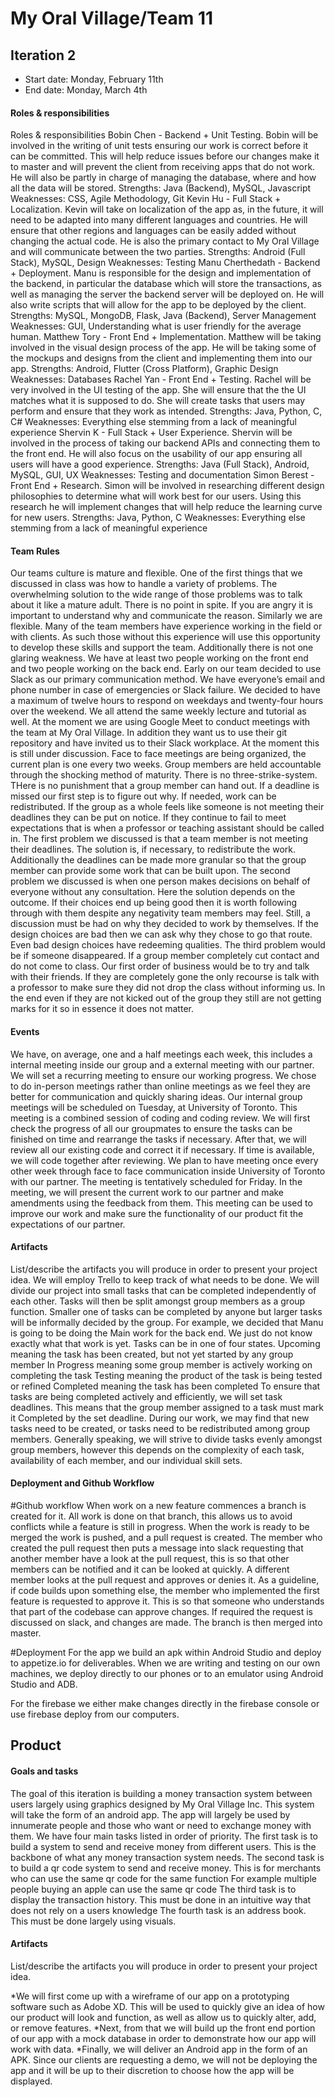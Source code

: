 # My Oral Village/Team 11

## Iteration 2

 * Start date: Monday, February 11th
 * End date: Monday, March 4th

#### Roles & responsibilities
Roles & responsibilities
Bobin Chen - Backend + Unit Testing. Bobin will be involved in the writing of unit tests ensuring our work is correct before it can be committed. This will help reduce issues before our changes make it to master and will prevent the client from receiving apps that do not work. He will also be partly in charge of managing the database, where and how all the data will be stored.									Strengths: Java (Backend), MySQL, Javascript 					Weaknesses: CSS, Agile Methodology, Git
Kevin Hu - Full Stack + Localization. Kevin will take on localization of the app as, in the future, it will need to be adapted into many different languages and countries. He will ensure that other regions and languages can be easily added without changing the actual code. He is also the primary contact to My Oral Village and will communicate between the two parties. 									Strengths: Android (Full Stack), MySQL, Design 					Weaknesses: Testing
Manu Cherthedath - Backend + Deployment. Manu is responsible for the design and implementation of the backend, in particular the database which will store the transactions, as well as managing the server the backend server will be deployed on. He will also write scripts that will allow for the app to be deployed by the client. Strengths: MySQL, MongoDB, Flask, Java (Backend), Server Management Weaknesses: GUI, Understanding what is user friendly for the average human.
Matthew Tory - Front End + Implementation. Matthew will be taking involved in the visual design process of the app. He will be taking some of the mockups and designs from the client and implementing them into our app. 					Strengths: Android, Flutter (Cross Platform), Graphic Design 				Weaknesses: Databases
Rachel Yan - Front End + Testing. Rachel will be very involved in the UI testing of the app. She will ensure that the the UI matches what it is supposed to do. She will create tasks that users may perform and ensure that they work as intended. 		Strengths: Java, Python, C, C# 								Weaknesses: Everything else stemming from a lack of meaningful experience
Shervin K - Full Stack + User Experience. Shervin will be involved in the process of taking our backend APIs and connecting them to the front end. He will also focus on the usability of our app ensuring all users will have a good experience. 				Strengths: Java (Full Stack), Android, MySQL, GUI, UX 				Weaknesses: Testing and documentation
Simon Berest - Front End + Research. Simon will be involved in researching different design philosophies to determine what will work best for our users. Using this research he will implement changes that will help reduce the learning curve for new users. Strengths: Java, Python, C 								Weaknesses: Everything else stemming from a lack of meaningful experience

#### Team Rules

Our teams culture is mature and flexible. One of the first things that we discussed in class was how to handle a variety of problems. The overwhelming solution to the wide range of those problems was to talk about it like a mature adult. There is no point in spite. If you are angry it is important to understand why and communicate the reason. Similarly we are flexible. Many of the team members have experience working in the field or with clients. As such those without this experience will use this opportunity to develop these skills and support the team. Additionally there is not one glaring weakness. We have at least two people working on the front end and two people working on the back end.
Early on our team decided to use Slack as our primary communication method. We have everyone’s email and phone number in case of emergencies or Slack failure. We decided to have a maximum of twelve hours to respond on weekdays and twenty-four hours over the weekend. We all attend the same weekly lecture and tutorial as well.
At the moment we are using Google Meet to conduct meetings with the team at My Oral Village. In addition they want us to use their git repository and have invited us to their Slack workplace. At the moment this is still under discussion. Face to face meetings are being organized, the current plan is one every two weeks.
Group members are held accountable through the shocking method of maturity. There is no three-strike-system. THere is no punishment that a group member can hand out. If a deadline is missed our first step is to figure out why. If needed, work can be redistributed. If the group as a whole feels like someone is not meeting their deadlines they can be put on notice. If they continue to fail to meet expectations that is when a professor or teaching assistant should be called in.							The first problem we discussed is that a team member is not meeting their deadlines. The solution is, if necessary, to redistribute the work. Additionally the deadlines can be made more granular so that the group member can provide some work that can be built upon. 										The second problem we discussed is when one person makes decisions on behalf of everyone without any consultation. Here the solution depends on the outcome. If their choices end up being good then it is worth following through with them despite any negativity team members may feel. Still, a discussion must be had on why they decided to work by themselves. If the design choices are bad then we can ask why they chose to go that route. Even bad design choices have redeeming qualities. 			The third problem would be if someone disappeared. If a group member completely cut contact and do not come to class. Our first order of business would be to try and talk with their friends. If they are completely gone the only recourse is talk with a professor to make sure they did not drop the class without informing us. In the end even if they are not kicked out of the group they still are not getting marks for it so in essence it does not matter.

#### Events
We have, on average, one and a half meetings each week, this includes a internal meeting inside our group and a external meeting with our partner. We will set a recurring meeting to ensure our working progress. We chose to do in-person meetings rather than online meetings as we feel they are better for communication and quickly sharing ideas.
Our internal group meetings will be scheduled on Tuesday, at University of Toronto. This meeting is a combined session of coding and coding review. We will first check the progress of all our groupmates to ensure the tasks can be finished on time and rearrange the tasks if necessary. After that, we will review all our existing code and correct it if necessary. If time is available, we will code together after reviewing.
We plan to have meeting once every other week through face to face communication inside University of Toronto with our partner. The meeting is tentatively scheduled for Friday. In the meeting, we will present the current work to our partner and make amendments using the feedback from them. This meeting can be used to improve our work and make sure the functionality of our product fit the expectations of our partner.

#### Artifacts

List/describe the artifacts you will produce in order to present your project idea.
We will employ Trello to keep track of what needs to be done. We will divide our project into small tasks that can be completed independently of each other. Tasks will then be split amongst group members as a group function. Smaller one of tasks can be completed by anyone but larger tasks will be informally decided by the group. For example, we decided that Manu is going to be doing the Main work for the back end. We just do not know exactly what that work is yet.
Tasks can be in one of four states.
Upcoming meaning the task has been created, but not yet started by any group member
In Progress meaning some group member is actively working on completing the task
Testing meaning the product of the task is being tested or refined
Completed meaning the task has been completed
To ensure that tasks are being completed actively and efficiently, we will set task deadlines. This means that the group member assigned to a task must mark it Completed by the set deadline.
During our work, we may find that new tasks need to be created, or tasks need to be redistributed among group members. Generally speaking, we will strive to divide tasks evenly amongst group members, however this depends on the complexity of each task, availability of each member, and our individual skill sets.

#### Deployment and Github Workflow


#Github workflow
When work on a new feature commences a branch is created for it.
All work is done on that branch, this allows us to avoid conflicts while a feature is still in progress.
When the work is ready to be merged the work is pushed, and a pull request is created.
The member who created the pull request then puts a message into slack requesting that another member have a look at the pull request, this is so that other members can be notified and it can be looked at quickly.
A different member looks at the pull request and approves or denies it. As a guideline, if code builds upon something else, the member who implemented the first feature is requested to approve it. This is so that someone who understands that part of the codebase can approve changes. 
If required the request is discussed on slack, and changes are made.
The branch is then merged into master. 

#Deployment
For the app we build an apk within Android Studio and deploy to appetize.io for deliverables. When we are writing and testing on our own machines, we deploy directly to our phones or to an emulator using Android Studio and ADB.

For the firebase we either make changes directly in the firebase console or use firebase deploy from our computers. 

## Product

#### Goals and tasks

The goal of this iteration is building a money transaction system between users largely using graphics designed by My Oral Village Inc. This system will take the form of an android app. The app will largely be used by innumerate people and those who want or need to exchange money with them.
We have four main tasks listed in order of priority. The first task is to build a system to send and receive money from different users. This is the backbone of what any money transaction system needs. The second task is to build a qr code system to send and receive money. This is for merchants who can use the same qr code for the same function For example multiple people buying an apple can use the same qr code The third task is to display the transaction history. This must be done in an intuitive way that does not rely on a users knowledge The fourth task is an address book. This must be done largely using visuals.

#### Artifacts

List/describe the artifacts you will produce in order to present your project idea.

*We will first come up with a wireframe of our app on a prototyping software such as Adobe XD. This will be used to quickly give an idea of how our product will look and function, as well as allow us to quickly alter, add, or remove features.
*Next, from that we will build up the front end portion of our app with a mock database in order to demonstrate how our app will work with data.
*Finally, we will deliver an Android app in the form of an APK. Since our clients are requesting a demo, we will not be deploying the app and it will be up to their discretion to choose how the app will be displayed.


